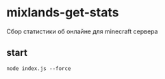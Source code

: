 # mixlands-get-stats

Сбор статистики об онлайне для minecraft сервера

## start

`node index.js --force`
